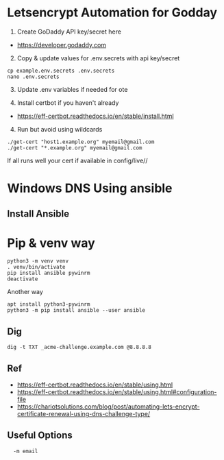 # Letsencrypt Automation for Godday

1. Create GoDaddy API key/secret here
  - https://developer.godaddy.com

2. Copy & update values for .env.secrets with api key/secret
```
cp example.env.secrets .env.secrets
nano .env.secrets
```

3. Update .env variables if needed for ote

5. Install certbot if you haven't already 
  - https://eff-certbot.readthedocs.io/en/stable/install.html

4. Run but avoid using wildcards

```
./get-cert "host1.example.org" myemail@gmail.com
./get-cert "*.example.org" myemail@gmail.com
```

If all runs well  your cert if available in config/live/<your domain>/



# Windows DNS Using ansible  
## Install Ansible

# Pip & venv way
```
python3 -m venv venv
. venv/bin/activate
pip install ansible pywinrm
deactivate
```

Another way
```
apt install python3-pywinrm
python3 -m pip install ansible --user ansible
```

## Dig
```
dig -t TXT _acme-challenge.example.com @8.8.8.8
```

## Ref
- https://eff-certbot.readthedocs.io/en/stable/using.html
- https://eff-certbot.readthedocs.io/en/stable/using.html#configuration-file
- https://chariotsolutions.com/blog/post/automating-lets-encrypt-certificate-renewal-using-dns-challenge-type/

## Useful Options
```
  -m email
```
 
